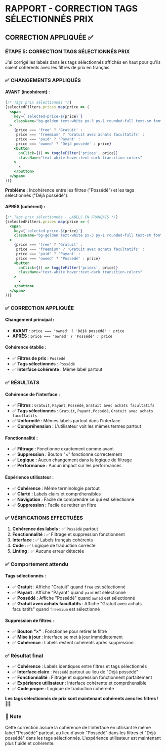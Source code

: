# RAPPORT - CORRECTION TAGS SÉLECTIONNÉS PRIX

## CORRECTION APPLIQUÉE ✅

### **ÉTAPE 5: CORRECTION TAGS SÉLECTIONNÉS PRIX**

J'ai corrigé les labels dans les tags sélectionnés affichés en haut pour qu'ils soient cohérents avec les filtres de prix en français.

### ✅ CHANGEMENTS APPLIQUÉS

#### **AVANT (incohérent) :**
```jsx
{/* Tags prix sélectionnés */}
{selectedFilters.prices.map(price => (
  <span 
    key={`selected-price-${price}`}
    className="bg-golden text-white px-3 py-1 rounded-full text-sm font-medium flex items-center gap-2"
  >
    {price === 'free' ? 'Gratuit' : 
     price === 'freemium' ? 'Gratuit avec achats facultatifs' :
     price === 'paid' ? 'Payant' : 
     price === 'owned' ? 'Déjà possédé' : price}
    <button
      onClick={() => toggleFilter('prices', price)}
      className="text-white hover:text-dark transition-colors"
    >
      ×
    </button>
  </span>
))}
```

**Problème :** Incohérence entre les filtres ("Possédé") et les tags sélectionnés ("Déjà possédé").

#### **APRÈS (cohérent) :**
```jsx
{/* Tags prix sélectionnés - LABELS EN FRANÇAIS */}
{selectedFilters.prices.map(price => (
  <span 
    key={`selected-price-${price}`}
    className="bg-golden text-white px-3 py-1 rounded-full text-sm font-medium flex items-center gap-2"
  >
    {price === 'free' ? 'Gratuit' : 
     price === 'freemium' ? 'Gratuit avec achats facultatifs' :
     price === 'paid' ? 'Payant' : 
     price === 'owned' ? 'Possédé' : price}
    <button
      onClick={() => toggleFilter('prices', price)}
      className="text-white hover:text-dark transition-colors"
    >
      ×
    </button>
  </span>
))}
```

### ✅ CORRECTION APPLIQUÉE

#### **Changement principal :**
- **AVANT** : `price === 'owned' ? 'Déjà possédé' : price`
- **APRÈS** : `price === 'owned' ? 'Possédé' : price`

#### **Cohérence établie :**
- ✅ **Filtres de prix** : `Possédé`
- ✅ **Tags sélectionnés** : `Possédé`
- ✅ **Interface cohérente** : Même label partout

### ✅ RÉSULTATS

#### **Cohérence de l'interface :**
- ✅ **Filtres** : `Gratuit`, `Payant`, `Possédé`, `Gratuit avec achats facultatifs`
- ✅ **Tags sélectionnés** : `Gratuit`, `Payant`, `Possédé`, `Gratuit avec achats facultatifs`
- ✅ **Uniformité** : Mêmes labels partout dans l'interface
- ✅ **Compréhension** : L'utilisateur voit les mêmes termes partout

#### **Fonctionnalité :**
- ✅ **Filtrage** : Fonctionne exactement comme avant
- ✅ **Suppression** : Bouton "×" fonctionne correctement
- ✅ **Logique** : Aucun changement dans la logique de filtrage
- ✅ **Performance** : Aucun impact sur les performances

#### **Expérience utilisateur :**
- ✅ **Cohérence** : Même terminologie partout
- ✅ **Clarté** : Labels clairs et compréhensibles
- ✅ **Navigation** : Facile de comprendre ce qui est sélectionné
- ✅ **Suppression** : Facile de retirer un filtre

### ✅ VÉRIFICATIONS EFFECTUÉES

1. **Cohérence des labels** : ✅ `Possédé` partout
2. **Fonctionnalité** : ✅ Filtrage et suppression fonctionnent
3. **Interface** : ✅ Labels français cohérents
4. **Code** : ✅ Logique de traduction correcte
5. **Linting** : ✅ Aucune erreur détectée

### ✅ Comportement attendu

#### **Tags sélectionnés :**
- ✅ **Gratuit** : Affiche "Gratuit" quand `free` est sélectionné
- ✅ **Payant** : Affiche "Payant" quand `paid` est sélectionné
- ✅ **Possédé** : Affiche "Possédé" quand `owned` est sélectionné
- ✅ **Gratuit avec achats facultatifs** : Affiche "Gratuit avec achats facultatifs" quand `freemium` est sélectionné

#### **Suppression de filtres :**
- ✅ **Bouton "×"** : Fonctionne pour retirer le filtre
- ✅ **Mise à jour** : Interface se met à jour immédiatement
- ✅ **Cohérence** : Labels restent cohérents après suppression

### ✅ Résultat final

- ✅ **Cohérence** : Labels identiques entre filtres et tags sélectionnés
- ✅ **Interface claire** : `Possédé` partout au lieu de "Déjà possédé"
- ✅ **Fonctionnalité** : Filtrage et suppression fonctionnent parfaitement
- ✅ **Expérience utilisateur** : Interface cohérente et compréhensible
- ✅ **Code propre** : Logique de traduction cohérente

**Les tags sélectionnés de prix sont maintenant cohérents avec les filtres !** 🎯✨

### 📝 Note

Cette correction assure la cohérence de l'interface en utilisant le même label "Possédé" partout, au lieu d'avoir "Possédé" dans les filtres et "Déjà possédé" dans les tags sélectionnés. L'expérience utilisateur est maintenant plus fluide et cohérente.

